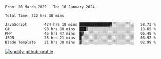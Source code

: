 <!--START_SECTION:waka-->

```txt
From: 20 March 2022 - To: 16 January 2024

Total Time: 722 hrs 30 mins

JavaScript        424 hrs 18 mins ██████████████▓░░░░░░░░░░   58.73 %
C#                98 hrs 38 mins  ███▒░░░░░░░░░░░░░░░░░░░░░   13.65 %
PHP               46 hrs 47 mins  █▓░░░░░░░░░░░░░░░░░░░░░░░   06.48 %
JSON              28 hrs 21 mins  █░░░░░░░░░░░░░░░░░░░░░░░░   03.92 %
Blade Template    21 hrs 38 mins  ▓░░░░░░░░░░░░░░░░░░░░░░░░   02.99 %
```

<!--END_SECTION:waka-->
[![spotify-github-profile](https://spotify-github-profile.vercel.app/api/view?uid=c00zprrvy9xiloa9qnco3hmng&cover_image=true&theme=novatorem&show_offline=false&background_color=121212&bar_color=53b14f&bar_color_cover=false)](https://spotify-github-profile.vercel.app/api/view?uid=c00zprrvy9xiloa9qnco3hmng&redirect=true)



